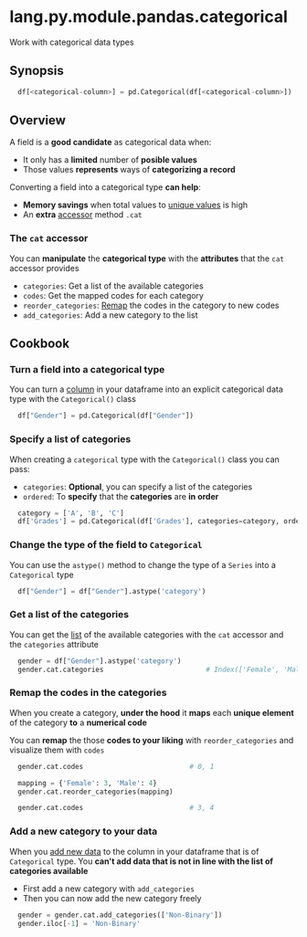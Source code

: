 # lang.py.module.pandas.categorical

Work with categorical data types

## Synopsis

```py
  df[<categorical-column>] = pd.Categorical(df[<categorical-column>])
```

## Overview

A field is a **good candidate** as categorical data when:

- It only has a **limited** number of **posible values**
- Those values **represents** ways of **categorizing a record**

Converting a field into a categorical type **can help**:

- **Memory savings** when total values to [unique values](./l1ya.md) is high
- An **extra** [accessor](./4sli.md) method `.cat`

### The `cat` accessor

You can **manipulate** the **categorical type** with the **attributes** that
the `cat` accessor provides

- `categories`: Get a list of the available categories
- `codes`: Get the mapped codes for each category
- `reorder_categories`: [Remap](./oft9.md) the codes in the category to new codes
- `add_categories`: Add a new category to the list

## Cookbook

### Turn a field into a categorical type

You can turn a [column](./6j2u.md) in your dataframe into an explicit
categorical data type with the `Categorical()` class

```py
  df["Gender"] = pd.Categorical(df["Gender"])
```

### Specify a list of categories

When creating a `categorical` type with the `Categorical()` class you can pass:

- `categories`: **Optional**, you can specify a list of the categories
- `ordered`: To **specify** that the **categories** are **in order**

```py
  category = ['A', 'B', 'C']
  df['Grades'] = pd.Categorical(df['Grades'], categories=category, ordered=True)
```

### Change the type of the field to `Categorical`

You can use the `astype()` method to change the type of a `Series` into a
`Categorical` type

```py
  df["Gender"] = df["Gender"].astype('category')
```

### Get a list of the categories

You can get the [list](./7cxo.md) of the available categories with the `cat`
accessor and the `categories` attribute

```py
  gender = df["Gender"].astype('category')
  gender.cat.categories                         # Index(['Female', 'Male'])
```

### Remap the codes in the categories

When you create a category, **under the hood** it **maps** each **unique
element** of the category **to** a **numerical code**

You can **remap** the those **codes to your liking** with `reorder_categories` and
visualize them with `codes`

```py
  gender.cat.codes                          # 0, 1

  mapping = {'Female': 3, 'Male': 4}
  gender.cat.reorder_categories(mapping)

  gender.cat.codes                          # 3, 4
```

### Add a new category to your data

When you [add new data](./4sli.md) to the column in your dataframe that is of
`Categorical` type. You **can't add data that is not in line with the list of
categories available**

- First add a new category with `add_categories`
- Then you can now add the new category freely

```py
  gender = gender.cat.add_categories(['Non-Binary'])
  gender.iloc[-1] = 'Non-Binary'
```
